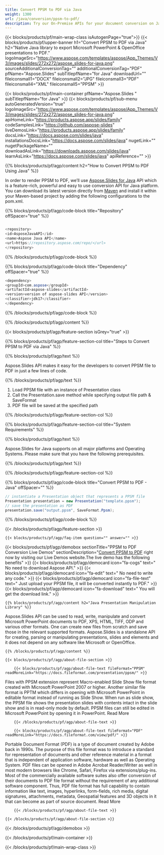 ```yaml
---
title: Convert PPSM to PDF via Java 
weight: 1300
url: /java/conversion/ppsm-to-pdf/ 
description: Try our On-Premise APIs for your document conversion on Java Runtime Environment for JSP/JSF Application and Desktop Applications.
---
```


{{< blocks/products/pf/main-wrap-class isAutogenPage="true">}}
{{< blocks/products/pf/upper-banner h1="Convert PPSM to PDF via Java" h2="Native Java library to export Microsoft PowerPoint & OpenOffice presentations to PDF." logoImageSrc="https://www.aspose.com/templates/aspose/App_Themes/V3/images/slides/272x272/aspose_slides-for-java.png" sourceAdditionalConversionTag="" additionalConversionTag="PDF" pfName="Aspose.Slides" subTitlepfName="for Java" downloadUrl="" fileiconsmall1="DOCX" fileiconsmall2="JPG" fileiconsmall3="PDF" fileiconsmall4="XML" fileiconsmall5="PPSM" >}}

{{< blocks/products/pf/main-container pfName="Aspose.Slides " subTitlepfName="for Java" >}}
{{< blocks/products/pf/sub-menu autoGeneratedVersion="true" logoImageSrc="https://www.aspose.com/templates/aspose/App_Themes/V3/images/slides/272x272/aspose_slides-for-java.png" apiHomeLink="https://products.aspose.app/slides/family" codeSamplesLink="https://github.com/aspose-slides" liveDemosLink="https://products.aspose.app/slides/family" docsLink="https://docs.aspose.com/slides/java" installationsDocsLink="https://docs.aspose.com/slides/java" nugetLink="" nugetPackageName="" downloadAsLink="https://downloads.aspose.com/slides/java" learnAsLink="https://docs.aspose.com/slides/java" apiReference="" >}}

{{% blocks/products/pf/agp/content h2="How to Convert PPSM to PDF Using Java" %}}

 In order to render PPSM to PDF, we’ll use
 [Aspose.Slides for Java](https://products.aspose.com/slides/java) 
 API which is a feature-rich, powerful and easy to use conversion API for Java platform. You can download its latest version directly from
 [Maven](https://repository.aspose.com/webapp/#/artifacts/browse/tree/General/repo/com/aspose/aspose-slides) 
 and install it within your Maven-based project by adding the following configurations to the pom.xml.

{{% blocks/products/pf/agp/code-block title="Repository" offSpacer="true" %}}

```cs

<repository>
<id>AsposeJavaAPI</id>
<name>Aspose Java API</name>
<url>https://repository.aspose.com/repo/</url>
</repository>

```

{{% /blocks/products/pf/agp/code-block %}}

{{% blocks/products/pf/agp/code-block title="Dependency" offSpacer="true" %}}

```cs
<dependency>
<groupId>com.aspose</groupId>
<artifactId>aspose-slides</artifactId>
<version>version of aspose-slides API</version>
<classifier>jdk17</classifier>
</dependency>

```

{{% /blocks/products/pf/agp/code-block %}}

{{% /blocks/products/pf/agp/content %}}

{{< blocks/products/pf/agp/feature-section isGrey="true" >}}

{{% blocks/products/pf/agp/feature-section-col title="Steps to Convert PPSM to PDF via Java" %}}

{{% blocks/products/pf/agp/text %}}

 Aspose.Slides API makes it easy for the developers to convert PPSM file to PDF in just a few lines of code.

{{% /blocks/products/pf/agp/text %}}

1.  Load PPSM file with an instance of Presentation class
1.  Call the Presentation.save method while specifying output file path & SaveFormat
1.  PDF file will be saved at the specified path

{{% /blocks/products/pf/agp/feature-section-col %}}

{{% blocks/products/pf/agp/feature-section-col title="System Requirements" %}}

{{% blocks/products/pf/agp/text %}}

 Aspose.Slides for Java supports on all major platforms and Operating Systems. Please make sure that you have the following prerequisites.

{{% /blocks/products/pf/agp/text %}}

{{% /blocks/products/pf/agp/feature-section-col %}}

{{% blocks/products/pf/agp/code-block title="Convert PPSM to PDF - Java‎" offSpacer="" %}}

```cs
// instantiate a Presentation object that represents a PPSM file
Presentation presentation = new Presentation("template.ppsm");
// save the presentation as PDF
presentation.save("output.ppsm", SaveFormat.Ppsm);   

```

{{% /blocks/products/pf/agp/code-block %}}

{{< /blocks/products/pf/agp/feature-section >}}

    {{< blocks/products/pf/agp/faq-item question="" answer="" >}}
 

<!-- aboutfile Starts -->

{{< blocks/products/pf/agp/demobox sectionTitle="PPSM to PDF Conversion Live Demos" sectionDescription="[Convert PPSM to PDF](https://products.aspose.app/slides/conversion/ppsm-to-pdf) right now by visiting our Live Demos website.The live demo has the following benefits" >}}
        {{< blocks/products/pf/agp/democard icon="fa-cogs" text=" No need to download Aspose API." >}}
        {{< blocks/products/pf/agp/democard icon="fa-edit" text=" No need to write any code." >}}
        {{< blocks/products/pf/agp/democard icon="fa-file-text" text=" Just upload your PPSM file, it will be converted instantly to PDF." >}}
        {{< blocks/products/pf/agp/democard icon="fa-download" text=" You will get the download link." >}}

    {{% blocks/products/pf/agp/content h2="Java Presentation Manipulation Library" %}}

 Aspose.Slides API can be used to read, write, manipulate and convert Microsoft PowerPoint documents to PDF, XPS, HTML, TIFF, ODP and various other formats. One can create new files from scratch and save those in the relevant supported formats. Aspose.Slides is a standalone API for creating, parsing or manipulating presentations, slides and elements and it does not depend on any software like Microsoft or OpenOffice. ‎



    {{% /blocks/products/pf/agp/content %}}

    {{< blocks/products/pf/agp/about-file-section >}}

        {{< blocks/products/pf/agp/about-file-text fileFormat="PPSM" readMoreLink="https://docs.fileformat.com/presentation/ppsm/" >}}

Files with PPSM extension represent Macro-enabled Slide Show file format created with Microsoft PowerPoint 2007 or higher. Another similar file format is PPTM which differs in opening with Microsoft PowerPoint in editable format instead of running as Slide Show. When run as slide show, the PPSM file shows the presentation slides with contents intact in the slide show and is in read-only mode by default. PPSM files can still be edited in Microsoft PowerPoint by opening it in PowerPoint.
Read More

        {{< /blocks/products/pf/agp/about-file-text >}}

        {{< blocks/products/pf/agp/about-file-text fileFormat="PDF" readMoreLink="https://docs.fileformat.com/view/pdf/" >}}

Portable Document Format (PDF) is a type of document created by Adobe back in 1990s. The purpose of this file format was to introduce a standard for representation of documents and other reference material in a format that is independent of application software, hardware as well as Operating System. PDF files can be opened in Adobe Acrobat Reader/Writer as well in most modern browsers like Chrome, Safari, Firefox via extensions/plug-ins. Most of the commercially available software suites also offer conversion of their documents to PDF file format without the requirement of any additional software component. Thus, PDF file format has full capability to contain information like text, images, hyperlinks, form-fields, rich media, digital signatures, attachments, metadata, Geospatial features and 3D objects in it that can become as part of source document.
Read More

        {{< /blocks/products/pf/agp/about-file-text >}}

    {{< /blocks/products/pf/agp/about-file-section >}}

{{< /blocks/products/pf/agp/demobox >}}

<!-- aboutfile Ends -->

{{< /blocks/products/pf/main-container >}}
    
{{< /blocks/products/pf/main-wrap-class >}}